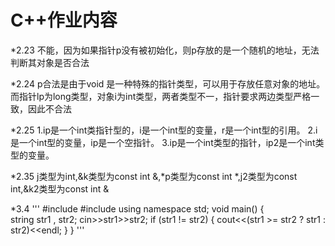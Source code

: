 # C++作业内容
*2.23 不能，因为如果指针p没有被初始化，则p存放的是一个随机的地址，无法判断其对象是否合法

*2.24 p合法是由于void 是一种特殊的指针类型，可以用于存放任意对象的地址。而指针lp为long类型，对象i为int类型，两者类型不一，指针要求两边类型严格一致，因此不合法

*2.25 1.ip是一个int类指针型的，i是一个int型的变量，r是一个int型的引用。
      2.i是一个int型的变量，ip是一个空指针。
      3.ip是一个int类型的指针，ip2是一个int类型的变量。
      
*2.35 j类型为int,&k类型为const int &,*p类型为const int *,j2类型为const int,&k2类型为const int &

*3.4
'''
#include <iostream>
#include <string>
using namespace std;
void main()
{	
	string str1 , str2;
	cin>>str1>>str2;
	if (str1 != str2)
	{
		cout<<(str1 >= str2 ? str1 : str2)<<endl;
	}
}
'''
